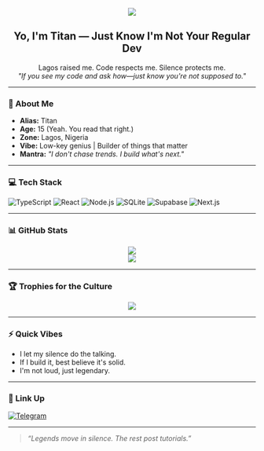 <!-- Typing Animation -->
<p align="center">
  <img src="https://readme-typing-svg.herokuapp.com?font=Fira+Code&size=24&pause=1000&color=00F5FF&center=true&vCenter=true&width=500&lines=The+Mind+Behind+the+Code.;Titan+was+here...;Just+Build+Different.">
</p>

<h2 align="center">Yo, I'm Titan — Just Know I'm Not Your Regular Dev</h2>

<p align="center">
  Lagos raised me. Code respects me. Silence protects me.
  <br>
  <i>"If you see my code and ask how—just know you're not supposed to."</i>
</p>

---

### 🧠 About Me

- **Alias:** Titan
- **Age:** 15 (Yeah. You read that right.)
- **Zone:** Lagos, Nigeria
- **Vibe:** Low-key genius | Builder of things that matter
- **Mantra:** _"I don't chase trends. I build what's next."_

---

### 💻 Tech Stack

![TypeScript](https://img.shields.io/badge/-TypeScript-3178c6?logo=typescript&logoColor=white&style=for-the-badge)
![React](https://img.shields.io/badge/-React-61DAFB?logo=react&logoColor=black&style=for-the-badge)
![Node.js](https://img.shields.io/badge/-Node.js-339933?logo=node.js&logoColor=white&style=for-the-badge)
![SQLite](https://img.shields.io/badge/-SQLite-003B57?logo=sqlite&logoColor=white&style=for-the-badge)
![Supabase](https://img.shields.io/badge/-Supabase-3ECF8E?logo=supabase&logoColor=black&style=for-the-badge)
![Next.js](https://img.shields.io/badge/-Next.js-000000?logo=next.js&logoColor=white&style=for-the-badge)

---

### 📊 GitHub Stats

<p align="center">
  <img src="https://github-readme-stats.vercel.app/api?username=Restoration michael4&show_icons=true&theme=radical&hide_title=true" />
  <br />
  <img src="https://github-readme-streak-stats.herokuapp.com/?user=cybrpnk7&theme=radical" />
</p>

---

### 🏆 Trophies for the Culture

<p align="center">
  <img src="https://github-profile-trophy.vercel.app/?username=cybrpnk7&theme=dracula&no-bg=true&no-frame=true&margin-w=20" />
</p>

---

### ⚡ Quick Vibes

- I let my silence do the talking.
- If I build it, best believe it's solid.
- I'm not loud, just legendary.

---

### 🔗 Link Up

[![Telegram](https://img.shields.io/badge/Telegram-%40cybrpnk7-2CA5E0?style=for-the-badge&logo=telegram&logoColor=white)](https://t.me/cybrpnk7)

---

> _“Legends move in silence. The rest post tutorials.”_

<!-- If you found this, you're not supposed to. But since you're here... respect. -->